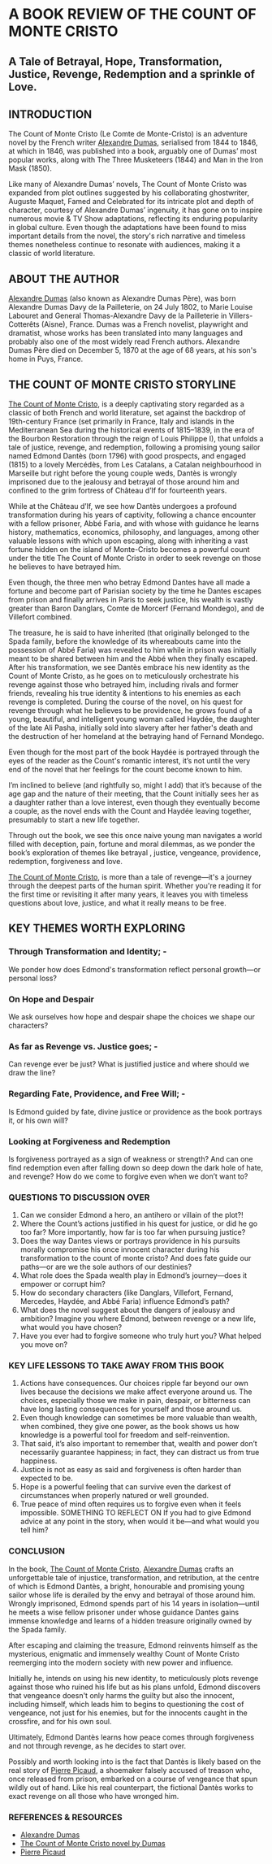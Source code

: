 # A BOOK REVIEW OF THE COUNT OF MONTE CRISTO
## A Tale of Betrayal, Hope, Transformation, Justice, Revenge, Redemption and a sprinkle of Love.

## INTRODUCTION
The Count of Monte Cristo (Le Comte de Monte-Cristo) is an adventure novel by the French writer [Alexandre Dumas](https://www.biography.com/authors-writers/alexandre-dumas), serialised from 1844 to 1846, at which in 1846, was published into a book, arguably one of Dumas’ most popular works, along with The Three Musketeers (1844) and Man in the Iron Mask (1850).

Like many of Alexandre Dumas’ novels, The Count of Monte Cristo was expanded from plot outlines suggested by his collaborating ghostwriter, Auguste Maquet, Famed and Celebrated for its intricate plot and depth of character, courtesy of Alexandre Dumas’ ingenuity, it has gone on to inspire numerous movie & TV Show adaptations, reflecting its enduring popularity in global culture. 
Even though the adaptations have been found to miss important details from the novel, the story's rich narrative and timeless themes nonetheless continue to resonate with audiences, making it a classic of world literature. 

## ABOUT THE AUTHOR
[Alexandre Dumas](https://www.biography.com/authors-writers/alexandre-dumas) (also known as Alexandre Dumas Père), was born Alexandre Dumas Davy de la Pailleterie, on 24 July 1802, to Marie Louise Labouret and General Thomas-Alexandre Davy de la Pailleterie in Villers-Cotterêts (Aisne), France.
Dumas was a French novelist, playwright and dramatist, whose works has been translated into many languages and probably also one of the most widely read French authors. 
Alexandre Dumas Père died on December 5, 1870 at the age of 68 years, at his son's home in Puys, France. 

## THE COUNT OF MONTE CRISTO STORYLINE
[The Count of Monte Cristo](https://en.wikipedia.org/wiki/The_Count_of_Monte_Cristo), is a deeply captivating story regarded as a classic of both French and world literature, set against the backdrop of 19th-century France (set primarily in France, Italy and islands in the Mediterranean Sea during the historical events of 1815–1839, in the era of the Bourbon Restoration through the reign of Louis Philippe I), that unfolds a tale of justice, revenge, and redemption, following a promising young sailor named Edmond Dantès (born 1796) with good prospects, and engaged (1815) to a lovely Mercédès, from Les Catalans, a Catalan neighbourhood in Marseille but right before the young couple weds,  Dantès is wrongly imprisoned due to the jealousy and betrayal of those around him and confined to the grim fortress of  Château d’If for fourteenth years.

While at the Château d’If, we see how Dantès undergoes a profound transformation during his years of captivity, following a chance encounter with a fellow prisoner, Abbé Faria, and with whose with guidance he learns history, mathematics, economics, philosophy, and languages, among other valuable lessons with which upon escaping, along with inheriting a vast fortune hidden on the island of Monte-Cristo becomes a powerful count under the title The Count of Monte Cristo in order to seek revenge on those he believes to have betrayed him.

Even though, the three men who betray Edmond Dantes have all made a fortune and become part of Parisian society by the time he Dantes escapes from prison and finally arrives in Paris to seek justice, his wealth is vastly greater than Baron Danglars, Comte de Morcerf (Fernand Mondego), and de Villefort combined.

The treasure, he is said to have inherited (that originally belonged to the Spada family, before the knowledge of its whereabouts came into the possession of  Abbé Faria) was revealed to him while in prison was initially meant to be shared between him and the Abbé when they finally escaped.
After his transformation, we see Dantès embrace his new identity as the Count of Monte Cristo, as he goes on to meticulously orchestrate his revenge against those who betrayed him, including rivals and former friends, revealing his true identity & intentions to his enemies as each revenge is completed. During the course of the novel, on his quest for revenge through what he believes to be providence, he grows found of a young, beautiful, and intelligent young woman called Haydée, the daughter of the late Ali Pasha, initially sold into slavery after her father's death and the destruction of her homeland at the betraying hand of Fernand Mondego. 

Even though for the most part of the book Haydée is portrayed through the eyes of the reader as the Count's romantic interest, it’s not until the very end of the novel that her feelings for the count become known to him.

I’m inclined to believe (and rightfully so, might I add) that it’s because of the age gap and the nature of their meeting, that the Count initially sees her as a daughter rather than a love interest, even though they eventually become a couple, as the novel ends with the Count and Haydée leaving together, presumably to start a new life together. 

Through out the book, we see this once naive young man navigates a world filled with deception, pain, fortune and moral dilemmas, as we ponder the book’s exploration of themes like betrayal , justice, vengeance, providence, redemption, forgiveness and love.  

[The Count of Monte Cristo]( https://en.wikipedia.org/wiki/The_Count_of_Monte_Cristo), is more than a tale of revenge—it's a journey through the deepest parts of the human spirit. Whether you're reading it for the first time or revisiting it after many years, it leaves you with timeless questions about love, justice, and what it really means to be free.

## KEY THEMES WORTH EXPLORING

### Through Transformation and Identity; -
We ponder how does Edmond's transformation reflect personal growth—or personal loss?

### On Hope and Despair
We ask ourselves how hope and despair shape the choices we shape our characters?

### As far as Revenge vs. Justice goes; -
Can revenge ever be just? What is justified justice and where should we draw the line?

### Regarding Fate, Providence, and Free Will; -
Is Edmond guided by fate, divine justice or providence as the book portrays it, or his own will?

### Looking at Forgiveness and Redemption
Is forgiveness portrayed as a sign of weakness or strength? And can one find redemption even after falling down so deep down the dark hole of hate, and revenge? How do we come to forgive even when we don’t want to?

### QUESTIONS TO DISCUSSION OVER

1.	Can we consider Edmond a hero, an antihero or villain of the plot?!
2.	Where the Count’s actions justified in his quest for justice, or did he go too far? More importantly, how far is too far when pursuing justice?
3.	Does the way Dantes views or portrays providence in his pursuits morally compromise his once innocent character during his transformation to the count of monte cristo? And does fate guide our paths—or are we the sole authors of our destinies?
4.	What role does the Spada wealth play in Edmond’s journey—does it empower or corrupt him?
5.	How do secondary characters (like Danglars, Villefort, Fernand, Mercedes, Haydée, and Abbé Faria) influence Edmond’s path?
6.	What does the novel suggest about the dangers of jealousy and ambition?
Imagine you where Edmond, between revenge or a new life, what would you have chosen?
7.	Have you ever had to forgive someone who truly hurt you? What helped you move on?

### KEY LIFE LESSONS TO TAKE AWAY FROM THIS BOOK

1.	Actions have consequences. Our choices ripple far beyond our own lives because the decisions we make affect everyone around us. The choices, especially those we make in pain, despair, or bitterness can have long lasting consequences for yourself and those around us.
2.	Even though knowledge can sometimes be more valuable than wealth, when combined, they give one power, as the book shows us how knowledge is a powerful tool for freedom and self-reinvention.
3.	That said, it’s also important to remember that, wealth and power don’t necessarily guarantee happiness; in fact, they can distract us from true happiness.
4.	Justice is not as easy as said and forgiveness is often harder than expected to be.
5.	Hope is a powerful feeling that can survive even the darkest of circumstances when properly natured or well grounded.
6.	True peace of mind often requires us to forgive even when it feels impossible.
SOMETHING TO REFLECT ON 
If you had to give Edmond advice at any point in the story, when would it be—and what would you tell him?

### CONCLUSION

In the book, [The Count of Monte Cristo](https://en.wikipedia.org/wiki/The_Count_of_Monte_Cristo), [Alexandre Dumas](https://www.biography.com/authors-writers/alexandre-dumas) crafts an unforgettable tale of injustice, transformation, and retribution, at the centre of which is Edmond Dantès, a bright, honourable and promising young sailor whose life is derailed by the envy and betrayal of those around him. Wrongly imprisoned, Edmond spends part of his 14 years in isolation—until he meets a wise fellow prisoner under whose guidance Dantes gains immense knowledge and learns of a hidden treasure originally owned by the Spada family.

After escaping and claiming the treasure, Edmond reinvents himself as the mysterious, enigmatic and immensely wealthy Count of Monte Cristo reemerging into the modern society with new power and influence. 

Initially he, intends on using his new identity, to meticulously plots revenge against those who ruined his life but as his plans unfold, Edmond discovers that vengeance doesn't only harms the guilty but also the innocent, including himself, which leads him to begins to questioning the cost of vengeance, not just for his enemies, but for the innocents caught in the crossfire, and for his own soul.

Ultimately, Edmond Dantès learns how peace comes through forgiveness and not through revenge, as he decides to start over.

Possibly and worth looking into is the fact that Dantès is likely based on the real story of [Pierre Picaud]( https://www.youtube.com/watch?v=tj-hhKzcJ2Y), a shoemaker falsely accused of treason who, once released from prison, embarked on a course of vengeance that spun wildly out of hand. Like his real counterpart, the fictional Dantès works to exact revenge on all those who have wronged him.

### REFERENCES & RESOURCES

- [Alexandre Dumas](https://www.biography.com/authors-writers/alexandre-dumas)
- [The Count of Monte Cristo novel by Dumas](https://www.britannica.com/topic/The-Count-of-Monte-Cristo)
- [Pierre Picaud](https://www.youtube.com/watch?v=tj-hhKzcJ2Y)
